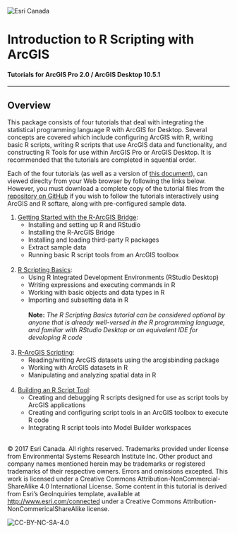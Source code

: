 ![Esri Canada](https://esricanada-ce.github.io/r-arcgis-tutorials/images/logo.png "Esri Canada")
# Introduction to R Scripting with ArcGIS
#### Tutorials for ArcGIS Pro 2.0 / ArcGIS Desktop 10.5.1

---

## Overview

This package consists of four tutorials that deal with integrating the statistical programming language R with ArcGIS for Desktop.  Several concepts are covered which include configuring ArcGIS with R, writing basic R scripts, writing R scripts that use ArcGIS data and functionality, and constructing R Tools for use within ArcGIS Pro or ArcGIS Desktop.  It is recommended that the tutorials are completed in squential order.

Each of the four tutorials (as well as a version of [this document](https://esricanada-ce.github.io/r-arcgis-tutorials/0-Intro-to-R-ArcGIS_package.pdf)), can viewed direclty from your Web browser by following the links below.  However, you must download a complete copy of the tutorial files from the [repository on GitHub](https://github.com/EsriCanada-CE/r-arcgis-tutorials/) if you wish to follow the tutorials interactively using ArcGIS and R softare, along with pre-configured sample data.

1. [Getting Started with the R-ArcGIS Bridge](https://esricanada-ce.github.io/r-arcgis-tutorials/1-Getting-Started.pdf):
   * Installing and setting up R and RStudio
   * Installing the R-ArcGIS Bridge
   * Installing and loading third-party R packages
   * Extract sample data
   * Running basic R script tools from an ArcGIS toolbox<br /><br />
2. [R Scripting Basics](https://esricanada-ce.github.io/r-arcgis-tutorials/2-R-Scripting-Basics.nb.html):
   * Using R Integrated Development Environments (RStudio Desktop)
   * Writing expressions and executing commands in R
   * Working with basic objects and data types in R
   * Importing and subsetting data in R<br /><br />
   **Note:** *The R Scripting Basics tutorial can be considered optional by anyone that is already well-versed in the R programming language, and familiar with RStudio Desktop or an equivalent IDE for developing R code*<br /><br />
3. [R-ArcGIS Scripting](https://esricanada-ce.github.io/r-arcgis-tutorials/3-R-ArcGIS-Scripting.nb.html):
   * Reading/writing ArcGIS datasets using the arcgisbinding package
   * Working with ArcGIS datasets in R
   * Manipulating and analyzing spatial data in R<br /><br />
4. [Building an R Script Tool](https://esricanada-ce.github.io/r-arcgis-tutorials/4-Building-an-R-Script-Tool.pdf):
   * Creating and debugging R scripts designed for use as script tools by ArcGIS applications
   * Creating and configuring script tools in an ArcGIS toolbox to execute R code
   * Integrating R script tools into Model Builder workspaces<br /><br />

© 2017 Esri Canada. All rights reserved. Trademarks provided under license
from Environmental Systems Research Institute Inc. Other product and
company names mentioned herein may be trademarks or registered
trademarks of their respective owners. Errors and omissions excepted. This work is licensed
under a Creative Commons Attribution-NonCommercial-ShareAlike 4.0 International
License. Some content in this tutorial is derived from Esri’s GeoInquiries template, available
at http://www.esri.com/connected under a Creative Commons Attribution-NonCommericalShareAlike
license.

![CC-BY-NC-SA-4.0](https://esricanada-ce.github.io/r-arcgis-tutorials/images/CC-BY-NC-SA-4.0.png "CC-BY-NC-SA-4.0")